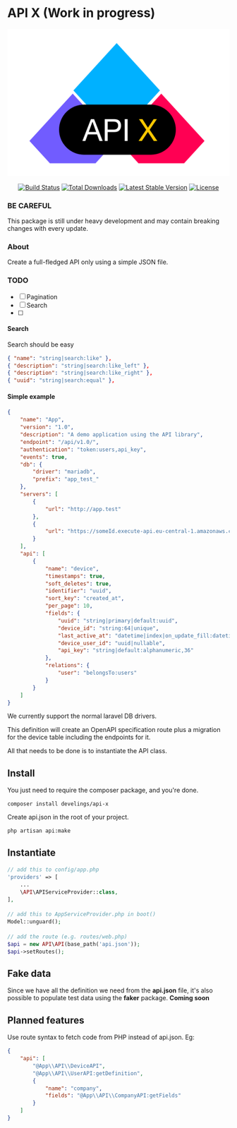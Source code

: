 # API X (Work in progress)

![Logo](logo.png)

<p align="center">
<a href="https://github.com/develings/api-x/actions"><img src="https://github.com/develings/api-x/workflows/tests/badge.svg" alt="Build Status"></a>
<a href="https://packagist.org/packages/develings/api-x"><img src="https://img.shields.io/packagist/dt/develings/api-x" alt="Total Downloads"></a>
<a href="https://packagist.org/packages/develings/api-x"><img src="https://img.shields.io/packagist/v/develings/api-x" alt="Latest Stable Version"></a>
<a href="https://packagist.org/packages/develings/api-x"><img src="https://img.shields.io/packagist/l/develings/api-x" alt="License"></a>
</p>

### BE CAREFUL
This package is still under heavy development and may contain breaking changes with every update.


### About
Create a full-fledged API only using a simple JSON file.

### TODO
- [ ] Pagination
- [ ] Search
- [ ] 

#### Search
Search should be easy

```json
{ "name": "string|search:like" },
{ "description": "string|search:like_left" },
{ "description": "string|search:like_right" },
{ "uuid": "string|search:equal" },
```

#### Simple example
```json
{
    "name": "App",
    "version": "1.0",
    "description": "A demo application using the API library",
    "endpoint": "/api/v1.0/",
    "authentication": "token:users,api_key",
    "events": true,
    "db": {
        "driver": "mariadb",
        "prefix": "app_test_"
    },
    "servers": [
        {
            "url": "http://app.test"
        },
        {
            "url": "https://someId.execute-api.eu-central-1.amazonaws.com/dev"
        }
    ],
    "api": [
        {
            "name": "device",
            "timestamps": true,
            "soft_deletes": true,
            "identifier": "uuid",
            "sort_key": "created_at",
            "per_page": 10,
            "fields": {
                "uuid": "string|primary|default:uuid",
                "device_id": "string:64|unique",
                "last_active_at": "datetime|index|on_update_fill:datetime",
                "device_user_id": "uuid|nullable",
                "api_key": "string|default:alphanumeric,36"
            },
            "relations": {
                "user": "belongsTo:users"
            }
        }
    ]
}
```

We currently support the normal laravel DB drivers.

This definition will create an OpenAPI specification route plus a
migration for the device table including the endpoints for it.

All that needs to be done is to instantiate the API class.

## Install

You just need to require the composer package, and you're done.

```shell script
composer install develings/api-x
```

Create api.json in the root of your project.
```shell script
php artisan api:make
```

## Instantiate
```php
// add this to config/app.php
'providers' => [
    ...
    \API\APIServiceProvider::class,
],

// add this to AppServiceProvider.php in boot()
Model::unguard();

// add the route (e.g. routes/web.php)
$api = new API\API(base_path('api.json'));
$api->setRoutes();
``` 

## Fake data

Since we have all the definition we need from the **api.json** file, it's also possible
to populate test data using the **faker** package. **Coming soon**

## Planned features

Use route syntax to fetch code from PHP instead of api.json. Eg:

```json
{
    "api": [
        "@App\\API\\DeviceAPI",
        "@App\\API\\UserAPI:getDefinition",
        {
            "name": "company",
            "fields": "@App\\API\\CompanyAPI:getFields"
        }
    ]
}
```

 
